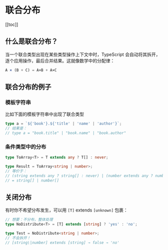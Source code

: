 # 联合分布

[[toc]]

## 什么是联合分布？

当一个联合类型出现在某些类型操作上下文中时，TypeScript 会自动将其拆开，逐个应用操作，最后合并结果。这就像数学中的分配律：

```ts
A × (B + C) = A×B + A×C
```

## 联合分布的例子

### 模板字符串

比如下面的模板字符串中出现了联合类型

```ts
type a = `${'book'}.${'title' | 'name' | 'author'}`;
// 结果是：
// type a = "book.title" | "book.name" | "book.author"
```

### 条件类型中的分布

```ts
type ToArray<T> = T extends any ? T[] : never;

type Result = ToArray<string | number>;
// 等价于：
// (string extends any ? string[] : never) | (number extends any ? number[] : never)
// = string[] | number[]
```

## 关闭分布

有时你不希望分布发生，可以用 `[T]` extends `[unknown]` 包裹：

```ts
// 想要：不分布，整体处理
type NoDistribute<T> = [T] extends [string] ? 'yes' : 'no';

type Test = NoDistribute<string | number>;
// 不会拆开！
// [string\|number] extends [string] → false → 'no'
```
